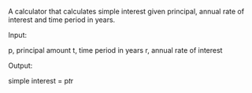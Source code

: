 A calculator that calculates simple interest given principal, annual rate of interest and time period in years.

Input:

p, principal amount
t, time period in years
r, annual rate of interest

Output:

simple interest = p*t*r
